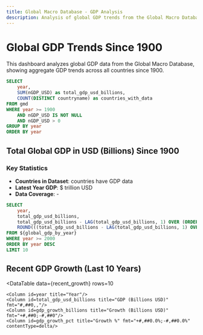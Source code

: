 ```yaml
---
title: Global Macro Database - GDP Analysis
description: Analysis of global GDP trends from the Global Macro Database
---
```



# Global GDP Trends Since 1900
<LastRefreshed prefix="Data last updated"/>

This dashboard analyzes global GDP data from the Global Macro Database, showing aggregate GDP trends across all countries since 1900.

```sql global_gdp_by_year
SELECT 
    year,
    SUM(nGDP_USD) as total_gdp_usd_billions,
    COUNT(DISTINCT countryname) as countries_with_data
FROM gmd
WHERE year >= 1900 
    AND nGDP_USD IS NOT NULL 
    AND nGDP_USD > 0
GROUP BY year 
ORDER BY year
```

## Total Global GDP in USD (Billions) Since 1900

<LineChart 
    data={global_gdp_by_year}
    x=year
    y=total_gdp_usd_billions
    title="Global GDP in USD (Billions)"
    yAxisTitle="GDP (Billions USD)"
    xAxisTitle="Year"
    yFmt="#,##0,,"
/>

### Key Statistics

- **Countries in Dataset**: <Value data={global_gdp_by_year} column=countries_with_data agg=max/> countries have GDP data
- **Latest Year GDP**: $<Value data={global_gdp_by_year} column=total_gdp_usd_billions agg=max fmt="#,##0,,"/> trillion USD
- **Data Coverage**: <Value data={global_gdp_by_year} column=year agg=min/> - <Value data={global_gdp_by_year} column=year agg=max/>

```sql recent_growth
SELECT 
    year,
    total_gdp_usd_billions,
    total_gdp_usd_billions - LAG(total_gdp_usd_billions, 1) OVER (ORDER BY year) as gdp_growth_billions,
    ROUND(((total_gdp_usd_billions - LAG(total_gdp_usd_billions, 1) OVER (ORDER BY year)) / LAG(total_gdp_usd_billions, 1) OVER (ORDER BY year)) * 100, 2) as gdp_growth_pct
FROM ${global_gdp_by_year}
WHERE year >= 2000
ORDER BY year DESC
LIMIT 10
```

## Recent GDP Growth (Last 10 Years)

<DataTable 
    data={recent_growth}
    rows=10
>
    <Column id=year title="Year"/>
    <Column id=total_gdp_usd_billions title="GDP (Billions USD)" fmt="#,##0,,"/>
    <Column id=gdp_growth_billions title="Growth (Billions USD)" fmt="+#,##0;-#,##0"/>
    <Column id=gdp_growth_pct title="Growth %" fmt="+#,##0.0%;-#,##0.0%" contentType=delta/>
</DataTable>